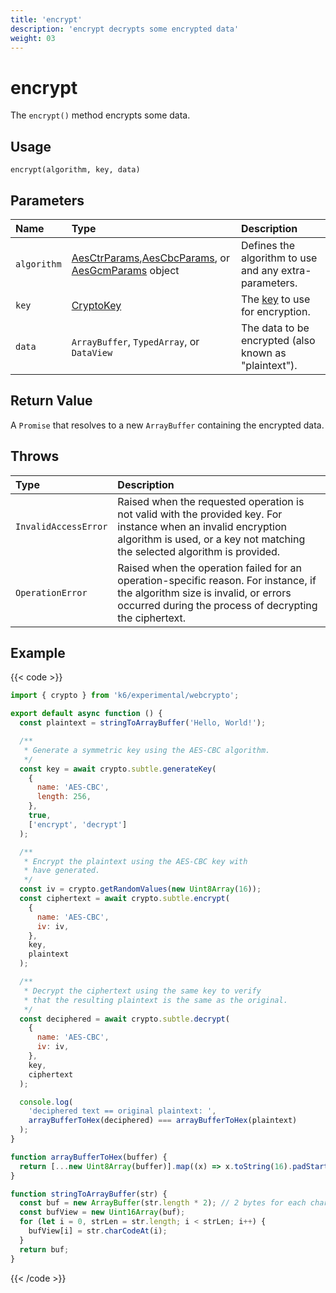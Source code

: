```yaml
---
title: 'encrypt'
description: 'encrypt decrypts some encrypted data'
weight: 03
---
```


# encrypt

The `encrypt()` method encrypts some data.

## Usage

```
encrypt(algorithm, key, data)
```

## Parameters

| Name        | Type                                                                                                                                                                                                                                                                                                                                                    | Description                                                                                                                   |
| :---------- | :------------------------------------------------------------------------------------------------------------------------------------------------------------------------------------------------------------------------------------------------------------------------------------------------------------------------------------------------------ | :---------------------------------------------------------------------------------------------------------------------------- |
| `algorithm` | [AesCtrParams](https://grafana.com/docs/k6/<K6_VERSION>/javascript-api/k6-experimental/webcrypto/aesctrparams),[AesCbcParams](https://grafana.com/docs/k6/<K6_VERSION>/javascript-api/k6-experimental/webcrypto/aescbcparams), or [AesGcmParams](https://grafana.com/docs/k6/<K6_VERSION>/javascript-api/k6-experimental/webcrypto/aesgcmparams) object | Defines the algorithm to use and any extra-parameters.                                                                        |
| `key`       | [CryptoKey](https://grafana.com/docs/k6/<K6_VERSION>/javascript-api/k6-experimental/webcrypto/cryptokey)                                                                                                                                                                                                                                                | The [key](https://grafana.com/docs/k6/<K6_VERSION>/javascript-api/k6-experimental/webcrypto/cryptokey) to use for encryption. |
| `data`      | `ArrayBuffer`, `TypedArray`, or `DataView`                                                                                                                                                                                                                                                                                                              | The data to be encrypted (also known as "plaintext").                                                                         |

## Return Value

A `Promise` that resolves to a new `ArrayBuffer` containing the encrypted data.

## Throws

| Type                 | Description                                                                                                                                                                                  |
| :------------------- | :------------------------------------------------------------------------------------------------------------------------------------------------------------------------------------------- |
| `InvalidAccessError` | Raised when the requested operation is not valid with the provided key. For instance when an invalid encryption algorithm is used, or a key not matching the selected algorithm is provided. |
| `OperationError`     | Raised when the operation failed for an operation-specific reason. For instance, if the algorithm size is invalid, or errors occurred during the process of decrypting the ciphertext.       |

## Example

{{< code >}}

```javascript
import { crypto } from 'k6/experimental/webcrypto';

export default async function () {
  const plaintext = stringToArrayBuffer('Hello, World!');

  /**
   * Generate a symmetric key using the AES-CBC algorithm.
   */
  const key = await crypto.subtle.generateKey(
    {
      name: 'AES-CBC',
      length: 256,
    },
    true,
    ['encrypt', 'decrypt']
  );

  /**
   * Encrypt the plaintext using the AES-CBC key with
   * have generated.
   */
  const iv = crypto.getRandomValues(new Uint8Array(16));
  const ciphertext = await crypto.subtle.encrypt(
    {
      name: 'AES-CBC',
      iv: iv,
    },
    key,
    plaintext
  );

  /**
   * Decrypt the ciphertext using the same key to verify
   * that the resulting plaintext is the same as the original.
   */
  const deciphered = await crypto.subtle.decrypt(
    {
      name: 'AES-CBC',
      iv: iv,
    },
    key,
    ciphertext
  );

  console.log(
    'deciphered text == original plaintext: ',
    arrayBufferToHex(deciphered) === arrayBufferToHex(plaintext)
  );
}

function arrayBufferToHex(buffer) {
  return [...new Uint8Array(buffer)].map((x) => x.toString(16).padStart(2, '0')).join('');
}

function stringToArrayBuffer(str) {
  const buf = new ArrayBuffer(str.length * 2); // 2 bytes for each char
  const bufView = new Uint16Array(buf);
  for (let i = 0, strLen = str.length; i < strLen; i++) {
    bufView[i] = str.charCodeAt(i);
  }
  return buf;
}
```

{{< /code >}}
